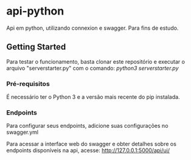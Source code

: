 # api-python

Api em python, utilizando connexion e swagger. Para fins de estudo.

## Getting Started

Para testar o funcionamento, basta clonar este repositório e executar o arquivo "serverstarter.py" com o comando: *python3 serverstarter.py*

### Pré-requisitos

É necessário ter o Python 3 e a versão mais recente do pip instalada. 

### Endpoints

Para configurar seus endpoints, adicione suas configurações no swagger.yml

Para acessar a interface web do swagger e obter detalhes sobre os endpoints disponíveis na api, acesse:
http://127.0.0.1:5000/api/ui/
